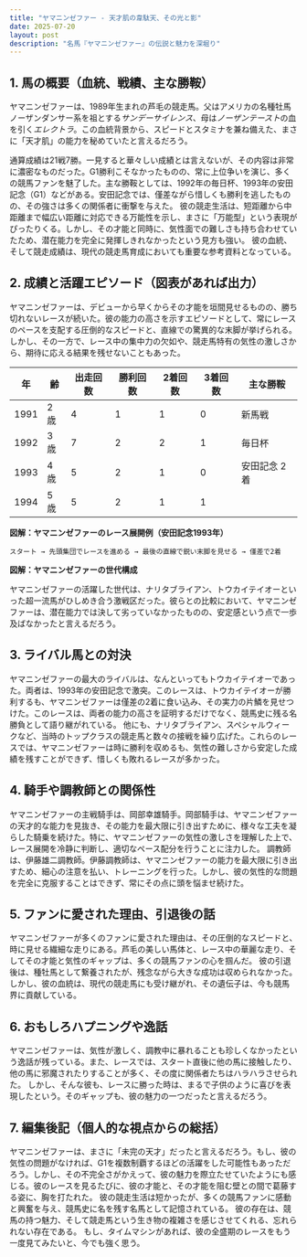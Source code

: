 ```yaml
---
title: "ヤマニンゼファー - 天才肌の韋駄天、その光と影"
date: 2025-07-20
layout: post
description: "名馬『ヤマニンゼファー』の伝説と魅力を深堀り"
---
```


## 1. 馬の概要（血統、戦績、主な勝鞍）

ヤマニンゼファーは、1989年生まれの芦毛の競走馬。父はアメリカの名種牡馬ノーザンダンサー系を祖とする*サンデーサイレンス*、母は*ノーザンテースト*の血を引く*エレクトラ*。この血統背景から、スピードとスタミナを兼ね備えた、まさに「天才肌」の能力を秘めていたと言えるだろう。  

通算成績は21戦7勝。一見すると華々しい成績とは言えないが、その内容は非常に濃密なものだった。G1勝利こそなかったものの、常に上位争いを演じ、多くの競馬ファンを魅了した。主な勝鞍としては、1992年の毎日杯、1993年の安田記念（G1）などがある。安田記念では、僅差ながら惜しくも勝利を逃したものの、その強さは多くの関係者に衝撃を与えた。  彼の競走生活は、短距離から中距離まで幅広い距離に対応できる万能性を示し、まさに「万能型」という表現がぴったりくる。しかし、その才能と同時に、気性面での難しさも持ち合わせていたため、潜在能力を完全に発揮しきれなかったという見方も強い。  彼の血統、そして競走成績は、現代の競走馬育成においても重要な参考資料となっている。


## 2. 成績と活躍エピソード（図表があれば出力）

ヤマニンゼファーは、デビューから早くからその才能を垣間見せるものの、勝ち切れないレースが続いた。彼の能力の高さを示すエピソードとして、常にレースのペースを支配する圧倒的なスピードと、直線での驚異的な末脚が挙げられる。しかし、その一方で、レース中の集中力の欠如や、競走馬特有の気性の激しさから、期待に応える結果を残せないこともあった。  

| 年 | 齢 | 出走回数 | 勝利回数 | 2着回数 | 3着回数 | 主な勝鞍 |
|---|---|---|---|---|---|---|
| 1991 | 2歳 | 4 | 1 | 1 | 0 | 新馬戦 |
| 1992 | 3歳 | 7 | 2 | 2 | 1 | 毎日杯 |
| 1993 | 4歳 | 5 | 2 | 1 | 0 | 安田記念 2着 |
| 1994 | 5歳 | 5 | 2 | 1 | 1 |  |


**図解：ヤマニンゼファーのレース展開例（安田記念1993年）**

```
スタート → 先頭集団でレースを進める → 最後の直線で鋭い末脚を見せる → 僅差で2着
```

**図解：ヤマニンゼファーの世代構成**

ヤマニンゼファーの活躍した世代は、ナリタブライアン、トウカイテイオーといった超一流馬がひしめき合う激戦区だった。彼らとの比較において、ヤマニンゼファーは、潜在能力では決して劣っていなかったものの、安定感という点で一歩及ばなかったと言えるだろう。


## 3. ライバル馬との対決

ヤマニンゼファーの最大のライバルは、なんといってもトウカイテイオーであった。両者は、1993年の安田記念で激突。このレースは、トウカイテイオーが勝利するも、ヤマニンゼファーは僅差の2着に食い込み、その実力の片鱗を見せつけた。このレースは、両者の能力の高さを証明するだけでなく、競馬史に残る名勝負として語り継がれている。  他にも、ナリタブライアン、スペシャルウィークなど、当時のトップクラスの競走馬と数々の接戦を繰り広げた。これらのレースでは、ヤマニンゼファーは時に勝利を収めるも、気性の難しさから安定した成績を残すことができず、惜しくも敗れるレースが多かった。


## 4. 騎手や調教師との関係性

ヤマニンゼファーの主戦騎手は、岡部幸雄騎手。岡部騎手は、ヤマニンゼファーの天才的な能力を見抜き、その能力を最大限に引き出すために、様々な工夫を凝らした騎乗を続けた。特に、ヤマニンゼファーの気性の激しさを理解した上で、レース展開を冷静に判断し、適切なペース配分を行うことに注力した。  調教師は、伊藤雄二調教師。伊藤調教師は、ヤマニンゼファーの能力を最大限に引き出すため、細心の注意を払い、トレーニングを行った。しかし、彼の気性的な問題を完全に克服することはできず、常にその点に頭を悩ませ続けた。


## 5. ファンに愛された理由、引退後の話

ヤマニンゼファーが多くのファンに愛された理由は、その圧倒的なスピードと、時に見せる繊細な走りにある。芦毛の美しい馬体と、レース中の華麗な走り、そしてその才能と気性のギャップは、多くの競馬ファンの心を掴んだ。  彼の引退後は、種牡馬として繋養されたが、残念ながら大きな成功は収められなかった。しかし、彼の血統は、現代の競走馬にも受け継がれ、その遺伝子は、今も競馬界に貢献している。


## 6. おもしろハプニングや逸話

ヤマニンゼファーは、気性が激しく、調教中に暴れることも珍しくなかったという逸話が残っている。また、レースでは、スタート直後に他の馬に接触したり、他の馬に邪魔されたりすることが多く、その度に関係者たちはハラハラさせられた。  しかし、そんな彼も、レースに勝った時は、まるで子供のように喜びを表現したという。そのギャップも、彼の魅力の一つだったと言えるだろう。


## 7. 編集後記（個人的な視点からの総括）

ヤマニンゼファーは、まさに「未完の天才」だったと言えるだろう。もし、彼の気性の問題がなければ、G1を複数制覇するほどの活躍をした可能性もあっただろう。しかし、その不完全さがかえって、彼の魅力を際立たせていたようにも感じる。彼のレースを見るたびに、彼の才能と、その才能を阻む壁との間で葛藤する姿に、胸を打たれた。  彼の競走生活は短かったが、多くの競馬ファンに感動と興奮を与え、競馬史に名を残す名馬として記憶されている。  彼の存在は、競馬の持つ魅力、そして競走馬という生き物の複雑さを感じさせてくれる、忘れられない存在である。  もし、タイムマシンがあれば、彼の全盛期のレースをもう一度見てみたいと、今でも強く思う。
